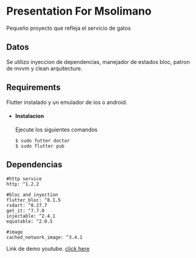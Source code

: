# Presentation For Msolimano

Pequeño proyecto que refleja el servicio de gatos

## Datos

Se utilizo inyeccion de dependencias, manejador de estados bloc, patron de mvvm y clean arquitecture.

## Requirements

Flutter instalado y un emulador de ios o android.


- #### Instalacion

  Ejecute los siguientes comandos

      $ sudo futter doctor
      $ sudo flutter pub


## Dependencias

    #http service
    http: ^1.2.2

    #bloc and inyection
    flutter_bloc: ^8.1.5
    rxdart: ^0.27.7
    get_it: ^7.7.0
    injectable: ^2.4.1
    equatable: ^2.0.5

    #image
    cached_network_image: ^3.4.1

Link de demo youtube. [click here](https://youtu.be/YPOUJ1TVy54)

